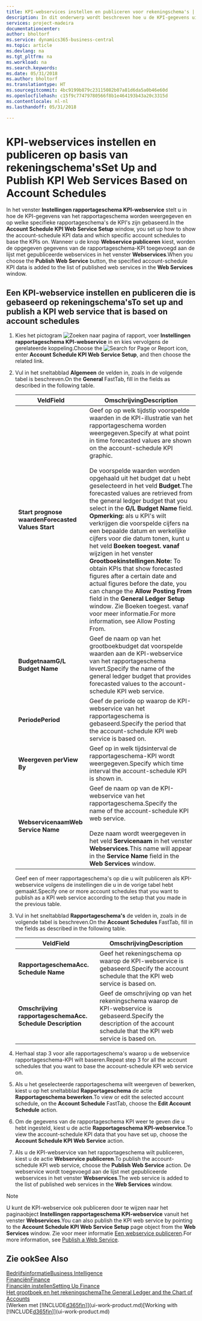 ```yaml
---
title: KPI-webservices instellen en publiceren voor rekeningschema's | Microsoft Docs
description: In dit onderwerp wordt beschreven hoe u de KPI-gegevens uit het rapportageschema weergeeft op basis van specifieke rapportageschema's.
services: project-madeira
documentationcenter: 
author: bholtorf
ms.service: dynamics365-business-central
ms.topic: article
ms.devlang: na
ms.tgt_pltfrm: na
ms.workload: na
ms.search.keywords: 
ms.date: 05/31/2018
ms.author: bholtorf
ms.translationtype: HT
ms.sourcegitcommit: 4bc9199b879c23115082b07a81d6da5a0b46e60d
ms.openlocfilehash: c15f9c77479780566f8b1e464193b43a20c3315d
ms.contentlocale: nl-nl
ms.lasthandoff: 05/31/2018

---
```

# <a name="set-up-and-publish-kpi-web-services-based-on-account-schedules"></a><span data-ttu-id="b6d8f-103">KPI-webservices instellen en publiceren op basis van rekeningschema's</span><span class="sxs-lookup"><span data-stu-id="b6d8f-103">Set Up and Publish KPI Web Services Based on Account Schedules</span></span>
<span data-ttu-id="b6d8f-104">In het venster **Instellingen rapportageschema KPI-webservice** stelt u in hoe de KPI-gegevens van het rapportageschema worden weergegeven en op welke specifieke rapportageschema's de KPI's zijn gebaseerd.</span><span class="sxs-lookup"><span data-stu-id="b6d8f-104">In the **Account Schedule KPI Web Service Setup** window, you set up how to show the account-schedule KPI data and which specific account schedules to base the KPIs on.</span></span> <span data-ttu-id="b6d8f-105">Wanneer u de knop **Webservice publiceren** kiest, worden de opgegeven gegevens van de rapportageschema-KPI toegevoegd aan de lijst met gepubliceerde webservices in het venster **Webservices**.</span><span class="sxs-lookup"><span data-stu-id="b6d8f-105">When you choose the **Publish Web Service** button, the specified account-schedule KPI data is added to the list of published web services in the **Web Services** window.</span></span>  

## <a name="to-set-up-and-publish-a-kpi-web-service-that-is-based-on-account-schedules"></a><span data-ttu-id="b6d8f-106">Een KPI-webservice instellen en publiceren die is gebaseerd op rekeningschema's</span><span class="sxs-lookup"><span data-stu-id="b6d8f-106">To set up and publish a KPI web service that is based on account schedules</span></span>  
1.  <span data-ttu-id="b6d8f-107">Kies het pictogram ![Zoeken naar pagina of rapport](media/ui-search/search_small.png "pictogram Zoeken naar pagina of rapport"), voer **Instellingen rapportageschema KPI-webservice** in en kies vervolgens de gerelateerde koppeling.</span><span class="sxs-lookup"><span data-stu-id="b6d8f-107">Choose the ![Search for Page or Report](media/ui-search/search_small.png "Search for Page or Report icon") icon, enter **Account Schedule KPI Web Service Setup**, and then choose the related link.</span></span>  
2.  <span data-ttu-id="b6d8f-108">Vul in het sneltabblad **Algemeen** de velden in, zoals in de volgende tabel is beschreven.</span><span class="sxs-lookup"><span data-stu-id="b6d8f-108">On the **General** FastTab, fill in the fields as described in the following table.</span></span>  

    |<span data-ttu-id="b6d8f-109">Veld</span><span class="sxs-lookup"><span data-stu-id="b6d8f-109">Field</span></span>|<span data-ttu-id="b6d8f-110">Omschrijving</span><span class="sxs-lookup"><span data-stu-id="b6d8f-110">Description</span></span>|  
    |---------------------------------|---------------------------------------|  
    |<span data-ttu-id="b6d8f-111">**Start prognose waarden**</span><span class="sxs-lookup"><span data-stu-id="b6d8f-111">**Forecasted Values Start**</span></span>|<span data-ttu-id="b6d8f-112">Geef op op welk tijdstip voorspelde waarden in de KPI-illustratie van het rapportageschema worden weergegeven.</span><span class="sxs-lookup"><span data-stu-id="b6d8f-112">Specify at what point in time forecasted values are shown on the account-schedule KPI graphic.</span></span><br /><br /> <span data-ttu-id="b6d8f-113">De voorspelde waarden worden opgehaald uit het budget dat u hebt geselecteerd in het veld **Budget**.</span><span class="sxs-lookup"><span data-stu-id="b6d8f-113">The forecasted values are retrieved from the general ledger budget that you select in the **G/L Budget Name** field.</span></span> <span data-ttu-id="b6d8f-114">**Opmerking:** als u KPI's wilt verkrijgen die voorspelde cijfers na een bepaalde datum en werkelijke cijfers voor die datum tonen, kunt u het veld **Boeken toegest. vanaf** wijzigen in het venster **Grootboekinstellingen**.</span><span class="sxs-lookup"><span data-stu-id="b6d8f-114">**Note:**  To obtain KPIs that show forecasted figures after a certain date and actual figures before the date, you can change the **Allow Posting From** field in the **General Ledger Setup** window.</span></span> <span data-ttu-id="b6d8f-115">Zie Boeken toegest. vanaf voor meer informatie.</span><span class="sxs-lookup"><span data-stu-id="b6d8f-115">For more information, see Allow Posting From.</span></span>|  
    |<span data-ttu-id="b6d8f-116">**Budgetnaam**</span><span class="sxs-lookup"><span data-stu-id="b6d8f-116">**G/L Budget Name**</span></span>|<span data-ttu-id="b6d8f-117">Geef de naam op van het grootboekbudget dat voorspelde waarden aan de KPI-webservice van het rapportageschema levert.</span><span class="sxs-lookup"><span data-stu-id="b6d8f-117">Specify the name of the general ledger budget that provides forecasted values to the account-schedule KPI web service.</span></span>|  
    |<span data-ttu-id="b6d8f-118">**Periode**</span><span class="sxs-lookup"><span data-stu-id="b6d8f-118">**Period**</span></span>|<span data-ttu-id="b6d8f-119">Geef de periode op waarop de KPI-webservice van het rapportageschema is gebaseerd.</span><span class="sxs-lookup"><span data-stu-id="b6d8f-119">Specify the period that the account-schedule KPI web service is based on.</span></span>|  
    |<span data-ttu-id="b6d8f-120">**Weergeven per**</span><span class="sxs-lookup"><span data-stu-id="b6d8f-120">**View By**</span></span>|<span data-ttu-id="b6d8f-121">Geef op in welk tijdsinterval de rapportageschema-KPI wordt weergegeven.</span><span class="sxs-lookup"><span data-stu-id="b6d8f-121">Specify which time interval the account-schedule KPI is shown in.</span></span>|  
    |<span data-ttu-id="b6d8f-122">**Webservicenaam**</span><span class="sxs-lookup"><span data-stu-id="b6d8f-122">**Web Service Name**</span></span>|<span data-ttu-id="b6d8f-123">Geef de naam op van de KPI-webservice van het rapportageschema.</span><span class="sxs-lookup"><span data-stu-id="b6d8f-123">Specify the name of the account-schedule KPI web service.</span></span><br /><br /> <span data-ttu-id="b6d8f-124">Deze naam wordt weergegeven in het veld **Servicenaam** in het venster **Webservices**.</span><span class="sxs-lookup"><span data-stu-id="b6d8f-124">This name will appear in the **Service Name** field in the **Web Services** window.</span></span>|  

    <span data-ttu-id="b6d8f-125">Geef een of meer rapportageschema's op die u wilt publiceren als KPI-webservice volgens de instellingen die u in de vorige tabel hebt gemaakt.</span><span class="sxs-lookup"><span data-stu-id="b6d8f-125">Specify one or more account schedules that you want to publish as a KPI web service according to the setup that you made in the previous table.</span></span>  

3.  <span data-ttu-id="b6d8f-126">Vul in het sneltabblad **Rapportageschema's** de velden in, zoals in de volgende tabel is beschreven.</span><span class="sxs-lookup"><span data-stu-id="b6d8f-126">On the **Account Schedules** FastTab, fill in the fields as described in the following table.</span></span>  

    |<span data-ttu-id="b6d8f-127">Veld</span><span class="sxs-lookup"><span data-stu-id="b6d8f-127">Field</span></span>|<span data-ttu-id="b6d8f-128">Omschrijving</span><span class="sxs-lookup"><span data-stu-id="b6d8f-128">Description</span></span>|  
    |---------------------------------|---------------------------------------|  
    |<span data-ttu-id="b6d8f-129">**Rapportageschema**</span><span class="sxs-lookup"><span data-stu-id="b6d8f-129">**Acc. Schedule Name**</span></span>|<span data-ttu-id="b6d8f-130">Geef het rekeningschema op waarop de KPI-webservice is gebaseerd.</span><span class="sxs-lookup"><span data-stu-id="b6d8f-130">Specify the account schedule that the KPI web service is based on.</span></span>|  
    |<span data-ttu-id="b6d8f-131">**Omschrijving rapportageschema**</span><span class="sxs-lookup"><span data-stu-id="b6d8f-131">**Acc. Schedule Description**</span></span>|<span data-ttu-id="b6d8f-132">Geef de omschrijving op van het rekeningschema waarop de KPI-webservice is gebaseerd.</span><span class="sxs-lookup"><span data-stu-id="b6d8f-132">Specify the description of the account schedule that the KPI web service is based on.</span></span>|  

4.  <span data-ttu-id="b6d8f-133">Herhaal stap 3 voor alle rapportageschema's waarop u de webservice rapportageschema-KPI wilt baseren.</span><span class="sxs-lookup"><span data-stu-id="b6d8f-133">Repeat step 3 for all the account schedules that you want to base the account-schedule KPI web service on.</span></span>  
5.  <span data-ttu-id="b6d8f-134">Als u het geselecteerde rapportageschema wilt weergeven of bewerken, kiest u op het sneltabblad **Rapportageschema** de actie **Rapportageschema bewerken**.</span><span class="sxs-lookup"><span data-stu-id="b6d8f-134">To view or edit the selected account schedule, on the **Account Schedule** FastTab, choose the **Edit Account Schedule** action.</span></span>  
6.  <span data-ttu-id="b6d8f-135">Om de gegevens van de rapportageschema KPI weer te geven die u hebt ingesteld, kiest u de actie **Rapportageschema KPI-webservice**.</span><span class="sxs-lookup"><span data-stu-id="b6d8f-135">To view the account-schedule KPI data that you have set up, choose the **Account Schedule KPI Web Service** action.</span></span>  
7.  <span data-ttu-id="b6d8f-136">Als u de KPI-webservice van het rapportageschema wilt publiceren, kiest u de actie **Webservice publiceren**.</span><span class="sxs-lookup"><span data-stu-id="b6d8f-136">To publish the account-schedule KPI web service, choose the **Publish Web Service** action.</span></span> <span data-ttu-id="b6d8f-137">De webservice wordt toegevoegd aan de lijst met gepubliceerde webservices in het venster **Webservices**.</span><span class="sxs-lookup"><span data-stu-id="b6d8f-137">The web service is added to the list of published web services in the **Web Services** window.</span></span>  

> [!NOTE]  
>  <span data-ttu-id="b6d8f-138">U kunt de KPI-webservice ook publiceren door te wijzen naar het paginaobject **Instellingen rapportageschema KPI-webservice** vanuit het venster **Webservices**.</span><span class="sxs-lookup"><span data-stu-id="b6d8f-138">You can also publish the KPI web service by pointing to the **Account Schedule KPI Web Service Setup** page object from the **Web Services** window.</span></span> <span data-ttu-id="b6d8f-139">Zie voor meer informatie [Een webservice publiceren](across-how-publish-web-service.md).</span><span class="sxs-lookup"><span data-stu-id="b6d8f-139">For more information, see [Publish a Web Service](across-how-publish-web-service.md).</span></span>  

## <a name="see-also"></a><span data-ttu-id="b6d8f-140">Zie ook</span><span class="sxs-lookup"><span data-stu-id="b6d8f-140">See Also</span></span>  
[<span data-ttu-id="b6d8f-141">Bedrijfsinformatie</span><span class="sxs-lookup"><span data-stu-id="b6d8f-141">Business Intelligence</span></span>](bi.md)  
[<span data-ttu-id="b6d8f-142">Financiën</span><span class="sxs-lookup"><span data-stu-id="b6d8f-142">Finance</span></span>](finance.md)  
[<span data-ttu-id="b6d8f-143">Financiën instellen</span><span class="sxs-lookup"><span data-stu-id="b6d8f-143">Setting Up Finance</span></span>](finance-setup-finance.md)  
[<span data-ttu-id="b6d8f-144">Het grootboek en het rekeningschema</span><span class="sxs-lookup"><span data-stu-id="b6d8f-144">The General Ledger and the Chart of Accounts</span></span>](finance-general-ledger.md)  
<span data-ttu-id="b6d8f-145">[Werken met [!INCLUDE[d365fin](includes/d365fin_md.md)]](ui-work-product.md)</span><span class="sxs-lookup"><span data-stu-id="b6d8f-145">[Working with [!INCLUDE[d365fin](includes/d365fin_md.md)]](ui-work-product.md)</span></span>

